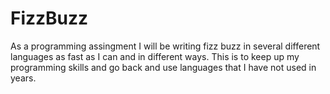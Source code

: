 # FizzBuzz

As a programming assingment I will be writing fizz buzz in several different languages as fast as I can and in different ways. This is to keep up my programming skills and go back and use languages that I have not used in years. 
